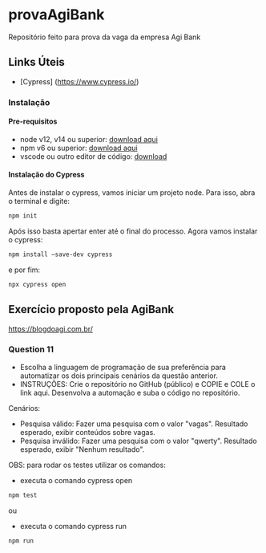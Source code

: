 # provaAgiBank
Repositório feito para prova da vaga da empresa Agi Bank

## Links Úteis

* [Cypress] (https://www.cypress.io/)

### Instalação

#### Pre-requisitos

* node v12, v14 ou superior:   [download aqui](https://nodejs.org/en/download/)
* npm v6 ou superior:   [download aqui](https://www.npmjs.com/get-npm)
* vscode ou outro editor de código:  [download](https://code.visualstudio.com/download)

#### Instalação do Cypress

Antes de instalar o cypress, vamos iniciar um projeto node. Para isso, abra o terminal e digite:

```bash
npm init
```

Após isso basta apertar enter até o final do processo. Agora vamos instalar o cypress:

```bash
npm install –save-dev cypress
```

e por fim:

```bash
npx cypress open
```

## Exercício proposto pela AgiBank 

https://blogdoagi.com.br/

### Question 11
- Escolha a linguagem de programação de sua preferência para automatizar os dois principais cenários da questão anterior.
- INSTRUÇÕES: Crie o repositório no GitHub (público) e COPIE e COLE o link aqui. Desenvolva a automação e suba o código no repositório.

Cenários:
- Pesquisa válido: Fazer uma pesquisa com o valor "vagas". Resultado esperado, exibir conteúdos sobre vagas.
- Pesquisa inválido: Fazer uma pesquisa com o valor "qwerty". Resultado esperado, exibir "Nenhum resultado".

OBS: para rodar os testes utilizar os comandos:

- executa o comando cypress open
```bash
npm test
```
ou 

- executa o comando cypress run
```bash
npm run
```
